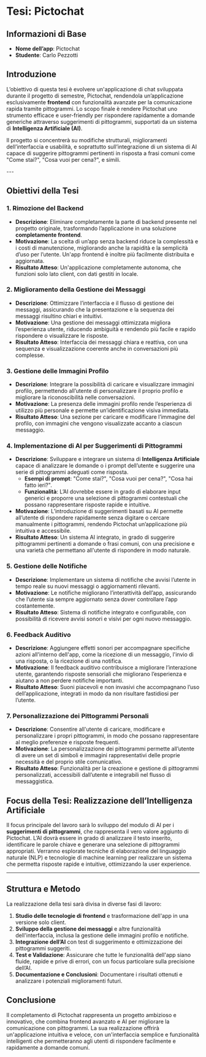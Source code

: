 # Tesi: Pictochat

## Informazioni di Base
- **Nome dell’app**: Pictochat
- **Studente**: Carlo Pezzotti

## Introduzione
L’obiettivo di questa tesi è evolvere un'applicazione di chat sviluppata durante il progetto di semestre, Pictochat, rendendola un’applicazione esclusivamente **frontend** con funzionalità avanzate per la comunicazione rapida tramite pittogrammi. Lo scopo finale è rendere Pictochat uno strumento efficace e user-friendly per rispondere rapidamente a domande generiche attraverso suggerimenti di pittogrammi, supportati da un sistema di **Intelligenza Artificiale (AI)**.

Il progetto si concentrerà su modifiche strutturali, miglioramenti dell’interfaccia e usabilità, e soprattutto sull’integrazione di un sistema di AI capace di suggerire pittogrammi pertinenti in risposta a frasi comuni come "Come stai?", "Cosa vuoi per cena?", e simili.

<div class="page"/>
---

## Obiettivi della Tesi

### 1. Rimozione del Backend
- **Descrizione**: Eliminare completamente la parte di backend presente nel progetto originale, trasformando l’applicazione in una soluzione **completamente frontend**.
- **Motivazione**: La scelta di un’app senza backend riduce la complessità e i costi di manutenzione, migliorando anche la rapidità e la semplicità d’uso per l’utente. Un'app frontend è inoltre più facilmente distribuita e aggiornata.
- **Risultato Atteso**: Un'applicazione completamente autonoma, che funzioni solo lato client, con dati gestiti in locale.

### 2. Miglioramento della Gestione dei Messaggi
- **Descrizione**: Ottimizzare l’interfaccia e il flusso di gestione dei messaggi, assicurando che la presentazione e la sequenza dei messaggi risultino chiari e intuitivi.
- **Motivazione**: Una gestione dei messaggi ottimizzata migliora l’esperienza utente, riducendo ambiguità e rendendo più facile e rapido rispondere o visualizzare le risposte.
- **Risultato Atteso**: Interfaccia dei messaggi chiara e reattiva, con una sequenza e visualizzazione coerente anche in conversazioni più complesse.

### 3. Gestione delle Immagini Profilo
- **Descrizione**: Integrare la possibilità di caricare e visualizzare immagini profilo, permettendo all’utente di personalizzare il proprio profilo e migliorare la riconoscibilità nelle conversazioni.
- **Motivazione**: La presenza delle immagini profilo rende l’esperienza di utilizzo più personale e permette un’identificazione visiva immediata.
- **Risultato Atteso**: Una sezione per caricare e modificare l’immagine del profilo, con immagini che vengono visualizzate accanto a ciascun messaggio.

### 4. Implementazione di AI per Suggerimenti di Pittogrammi
- **Descrizione**: Sviluppare e integrare un sistema di **Intelligenza Artificiale** capace di analizzare le domande o i prompt dell’utente e suggerire una serie di pittogrammi adeguati come risposta.
    - **Esempi di prompt**: "Come stai?", "Cosa vuoi per cena?", "Cosa hai fatto ieri?".
    - **Funzionalità**: L’AI dovrebbe essere in grado di elaborare input generici e proporre una selezione di pittogrammi contestuali che possano rappresentare risposte rapide e intuitive.
- **Motivazione**: L’introduzione di suggerimenti basati su AI permette all’utente di rispondere rapidamente senza digitare o cercare manualmente i pittogrammi, rendendo Pictochat un’applicazione più intuitiva e accessibile.
- **Risultato Atteso**: Un sistema AI integrato, in grado di suggerire pittogrammi pertinenti a domande o frasi comuni, con una precisione e una varietà che permettano all'utente di rispondere in modo naturale.

<div class="page"/>

### 5. Gestione delle Notifiche
- **Descrizione**: Implementare un sistema di notifiche che avvisi l’utente in tempo reale su nuovi messaggi o aggiornamenti rilevanti.
- **Motivazione**: Le notifiche migliorano l’interattività dell’app, assicurando che l’utente sia sempre aggiornato senza dover controllare l’app costantemente.
- **Risultato Atteso**: Sistema di notifiche integrato e configurabile, con possibilità di ricevere avvisi sonori e visivi per ogni nuovo messaggio.

### 6. Feedback Auditivo
- **Descrizione**: Aggiungere effetti sonori per accompagnare specifiche azioni all'interno dell'app, come la ricezione di un messaggio, l'invio di una risposta, o la ricezione di una notifica.
- **Motivazione**: Il feedback auditivo contribuisce a migliorare l’interazione utente, garantendo risposte sensoriali che migliorano l’esperienza e aiutano a non perdere notifiche importanti.
- **Risultato Atteso**: Suoni piacevoli e non invasivi che accompagnano l’uso dell’applicazione, integrati in modo da non risultare fastidiosi per l’utente.

### 7. Personalizzazione dei Pittogrammi Personali
- **Descrizione**: Consentire all'utente di caricare, modificare e personalizzare i propri pittogrammi, in modo che possano rappresentare al meglio preferenze e risposte frequenti.
- **Motivazione**: La personalizzazione dei pittogrammi permette all’utente di avere un set di simboli e immagini rappresentativi delle proprie necessità e del proprio stile comunicativo.
- **Risultato Atteso**: Funzionalità per la creazione e gestione di pittogrammi personalizzati, accessibili dall’utente e integrabili nel flusso di messaggistica.

<div class="page"/>

## Focus della Tesi: Realizzazione dell’Intelligenza Artificiale
Il focus principale del lavoro sarà lo sviluppo del modulo di AI per i **suggerimenti di pittogrammi**, che rappresenta il vero valore aggiunto di Pictochat. L’AI dovrà essere in grado di analizzare il testo inserito, identificare le parole chiave e generare una selezione di pittogrammi appropriati. Verranno esplorate tecniche di elaborazione del linguaggio naturale (NLP) e tecnologie di machine learning per realizzare un sistema che permetta risposte rapide e intuitive, ottimizzando la user experience.

---

## Struttura e Metodo
La realizzazione della tesi sarà divisa in diverse fasi di lavoro:
1. **Studio delle tecnologie di frontend** e trasformazione dell'app in una versione solo client.
2. **Sviluppo della gestione dei messaggi** e altre funzionalità dell'interfaccia, inclusa la gestione delle immagini profilo e notifiche.
3. **Integrazione dell’AI** con test di suggerimento e ottimizzazione dei pittogrammi suggeriti.
4. **Test e Validazione**: Assicurare che tutte le funzionalità dell'app siano fluide, rapide e prive di errori, con un focus particolare sulla precisione dell’AI.
5. **Documentazione e Conclusioni**: Documentare i risultati ottenuti e analizzare i potenziali miglioramenti futuri.

## Conclusione
Il completamento di Pictochat rappresenta un progetto ambizioso e innovativo, che combina frontend avanzato e AI per migliorare la comunicazione con pittogrammi. La sua realizzazione offrirà un'applicazione intuitiva e veloce, con un'interfaccia semplice e funzionalità intelligenti che permetteranno agli utenti di rispondere facilmente e rapidamente a domande comuni.